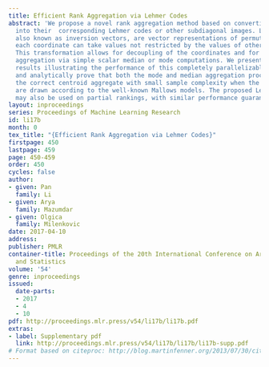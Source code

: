 ```yaml
---
title: Efficient Rank Aggregation via Lehmer Codes
abstract: 'We propose a novel rank aggregation method based on converting permutations
  into their  corresponding Lehmer codes or other subdiagonal images. Lehmer codes,
  also known as inversion vectors, are vector representations of permutations in which
  each coordinate can take values not restricted by the values of other coordinates.
  This transformation allows for decoupling of the coordinates and for performing
  aggregation via simple scalar median or mode computations. We present simulation
  results illustrating the performance of this completely parallelizable approach
  and analytically prove that both the mode and median aggregation procedure recover
  the correct centroid aggregate with small sample complexity when the permutations
  are drawn according to the well-known Mallows models. The proposed Lehmer code approach
  may also be used on partial rankings, with similar performance guarantees.  '
layout: inproceedings
series: Proceedings of Machine Learning Research
id: li17b
month: 0
tex_title: "{Efficient Rank Aggregation via Lehmer Codes}"
firstpage: 450
lastpage: 459
page: 450-459
order: 450
cycles: false
author:
- given: Pan
  family: Li
- given: Arya
  family: Mazumdar
- given: Olgica
  family: Milenkovic
date: 2017-04-10
address: 
publisher: PMLR
container-title: Proceedings of the 20th International Conference on Artificial Intelligence
  and Statistics
volume: '54'
genre: inproceedings
issued:
  date-parts:
  - 2017
  - 4
  - 10
pdf: http://proceedings.mlr.press/v54/li17b/li17b.pdf
extras:
- label: Supplementary pdf
  link: http://proceedings.mlr.press/v54/li17b/li17b/li17b-supp.pdf
# Format based on citeproc: http://blog.martinfenner.org/2013/07/30/citeproc-yaml-for-bibliographies/
---
```


